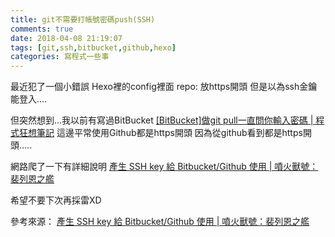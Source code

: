 ```yaml
---
title: git不需要打帳號密碼push(SSH)
comments: true
date: 2018-04-08 21:19:07
tags: [git,ssh,bitbucket,github,hexo]
categories: 寫程式一些事
---
```



最近犯了一個小錯誤
Hexo裡的config裡面
repo: 放https開頭
但是以為ssh金鑰能登入....

<!--more-->

但突然想到...我以前有寫過BitBucket
[[BitBucket]做git pull一直問你輸入密碼 | 程式狂想筆記](https://malagege.github.io/blog/2017/11/06/logdown/2017-11-06-3301727/)
這邊平常使用Github都是https開頭
因為從github看到都是https開頭.....

網路爬了一下有詳細說明
[產生 SSH key 給 Bitbucket/Github 使用 | 噴火獸號：裴列恩之艦](https://nyllep.wordpress.com/2012/01/21/sshkey-for-bitbucket/)

希望不要下次再採雷XD

參考來源：
[產生 SSH key 給 Bitbucket/Github 使用 | 噴火獸號：裴列恩之艦](https://nyllep.wordpress.com/2012/01/21/sshkey-for-bitbucket/)

